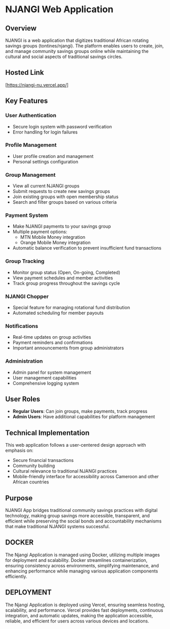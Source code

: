 # NJANGI Web Application

## Overview
NJANGI is a web application that digitizes traditional African rotating savings groups (tontines/njangi). The platform enables users to create, join, and manage community savings groups online while maintaining the cultural and social aspects of traditional savings circles.

## Hosted Link
[https://njangi-nu.vercel.app/]

## Key Features

### User Authentication
- Secure login system with password verification
- Error handling for login failures

### Profile Management
- User profile creation and management
- Personal settings configuration

### Group Management
- View all current NJANGI groups
- Submit requests to create new savings groups
- Join existing groups with open membership status
- Search and filter groups based on various criteria

### Payment System
- Make NJANGI payments to your savings group
- Multiple payment options:
  - MTN Mobile Money integration
  - Orange Mobile Money integration
- Automatic balance verification to prevent insufficient fund transactions

### Group Tracking
- Monitor group status (Open, On-going, Completed)
- View payment schedules and member activities
- Track group progress throughout the savings cycle

### NJANGI Chopper
- Special feature for managing rotational fund distribution
- Automated scheduling for member payouts

### Notifications
- Real-time updates on group activities
- Payment reminders and confirmations
- Important announcements from group administrators

### Administration
- Admin panel for system management
- User management capabilities
- Comprehensive logging system

## User Roles
- **Regular Users**: Can join groups, make payments, track progress
- **Admin Users**: Have additional capabilities for platform management

## Technical Implementation
This web application follows a user-centered design approach with emphasis on:
- Secure financial transactions
- Community building
- Cultural relevance to traditional NJANGI practices
- Mobile-friendly interface for accessibility across Cameroon and other African countries


## Purpose
NJANGI App bridges traditional community savings practices with digital technology, making group savings more accessible, transparent, and efficient while preserving the social bonds and accountability mechanisms that make traditional NJANGI systems successful.




## DOCKER
The Njangi Application is managed using Docker, utilizing multiple images for deployment and scalability. Docker streamlines containerization, ensuring consistency across environments, simplifying maintenance, and enhancing performance while managing various application components efficiently.



## DEPLOYMENT
The Njangi Application is deployed using Vercel, ensuring seamless hosting, scalability, and performance. Vercel provides fast deployments, continuous integration, and automatic updates, making the application accessible, reliable, and efficient for users across various devices and locations.


